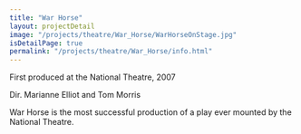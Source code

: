 ```yaml
---
title: "War Horse"
layout: projectDetail
image: "/projects/theatre/War_Horse/WarHorseOnStage.jpg"
isDetailPage: true
permalink: "/projects/theatre/War_Horse/info.html"
---
```

First produced at the National Theatre, 2007
<p>Dir. Marianne Elliot and Tom Morris</p>

<p>
War Horse is the most successful production of a play ever mounted by the National Theatre.
</p>